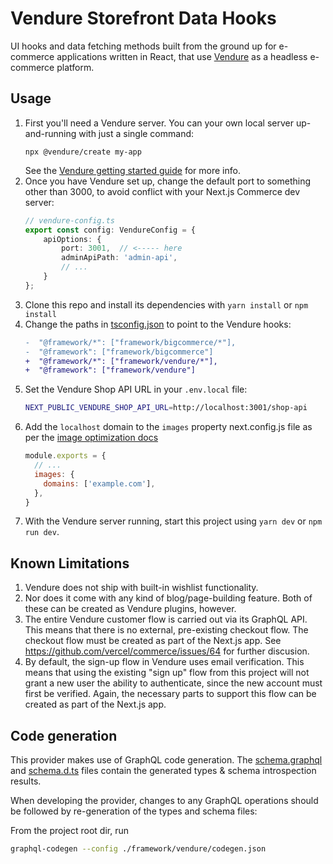 # Vendure Storefront Data Hooks

UI hooks and data fetching methods built from the ground up for e-commerce applications written in React, that use [Vendure](http://vendure.io/) as a headless e-commerce platform.

## Usage

1. First you'll need a Vendure server. You can your own local server up-and-running with just a single command:
   ```shell
   npx @vendure/create my-app
   ```
   See the [Vendure getting started guide](https://www.vendure.io/docs/getting-started/) for more info.
2. Once you have Vendure set up, change the default port to something other than 3000, to avoid conflict with your Next.js Commerce dev server:
   ```TypeScript
   // vendure-config.ts
   export const config: VendureConfig = {
       apiOptions: {
           port: 3001,  // <----- here
           adminApiPath: 'admin-api',
           // ...
       }
   };
   ```
3. Clone this repo and install its dependencies with `yarn install` or `npm install`
4. Change the paths in [tsconfig.json](../../tsconfig.json) to point to the Vendure hooks:
   ```diff
   -  "@framework/*": ["framework/bigcommerce/*"],
   -  "@framework": ["framework/bigcommerce"]
   +  "@framework/*": ["framework/vendure/*"],
   +  "@framework": ["framework/vendure"]
   ```
5. Set the Vendure Shop API URL in your `.env.local` file:
   ```sh
   NEXT_PUBLIC_VENDURE_SHOP_API_URL=http://localhost:3001/shop-api
   ```
6. Add the `localhost` domain to the `images` property next.config.js file as per the [image optimization docs](https://nextjs.org/docs/basic-features/image-optimization#domains)
   ```js
   module.exports = {
     // ...
     images: {
       domains: ['example.com'],
     },
   }
   ```
7. With the Vendure server running, start this project using `yarn dev` or `npm run dev`.

## Known Limitations

1. Vendure does not ship with built-in wishlist functionality.
2. Nor does it come with any kind of blog/page-building feature. Both of these can be created as Vendure plugins, however.
3. The entire Vendure customer flow is carried out via its GraphQL API. This means that there is no external, pre-existing checkout flow. The checkout flow must be created as part of the Next.js app. See https://github.com/vercel/commerce/issues/64 for further discusion.
4. By default, the sign-up flow in Vendure uses email verification. This means that using the existing "sign up" flow from this project will not grant a new user the ability to authenticate, since the new account must first be verified. Again, the necessary parts to support this flow can be created as part of the Next.js app.

## Code generation

This provider makes use of GraphQL code generation. The [schema.graphql](./schema.graphql) and [schema.d.ts](./schema.d.ts) files contain the generated types & schema introspection results.

When developing the provider, changes to any GraphQL operations should be followed by re-generation of the types and schema files:

From the project root dir, run

```sh
graphql-codegen --config ./framework/vendure/codegen.json
```
